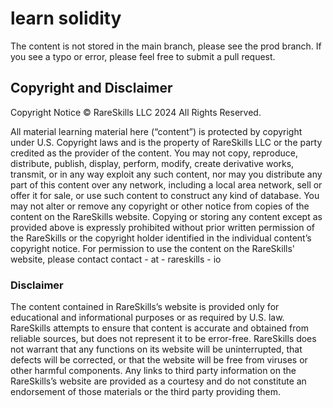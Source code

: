 # learn solidity

The content is not stored in the main branch, please see the prod branch. If you see a typo or error, please feel free to submit a pull request.

## Copyright and Disclaimer
Copyright Notice © RareSkills LLC 2024
All Rights Reserved.

All material learning material here (“content”) is protected by copyright under U.S. Copyright laws and is the property of RareSkills LLC or the party credited as the provider of the content. You may not copy, reproduce, distribute, publish, display, perform, modify, create derivative works, transmit, or in any way exploit any such content, nor may you distribute any part of this content over any network, including a local area network, sell or offer it for sale, or use such content to construct any kind of database. You may not alter or remove any copyright or other notice from copies of the content on the RareSkills website. Copying or storing any content except as provided above is expressly prohibited without prior written permission of the RareSkills or the copyright holder identified in the individual content’s copyright notice. For permission to use the content on the RareSkills' website, please contact contact - at - rareskills - io

### Disclaimer
The content contained in RareSkills’s website is provided only for educational and informational purposes or as required by U.S. law. RareSkills attempts to ensure that content is accurate and obtained from reliable sources, but does not represent it to be error-free. RareSkills does not warrant that any functions on its website will be uninterrupted, that defects will be corrected, or that the website will be free from viruses or other harmful components. Any links to third party information on the RareSkills’s website are provided as a courtesy and do not constitute an endorsement of those materials or the third party providing them.
